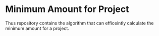 # Minimum Amount for Project

Thus repository contains the algorithm that can efficeintly calculate the minimum amount for a project.
